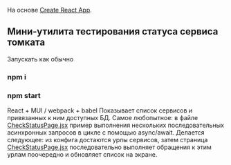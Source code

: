 На основе [Create React App](https://github.com/facebook/create-react-app).

## Мини-утилита тестирования статуса сервиса томката

Запускать как обычно 
### npm i
### npm start

React + MUI / webpack + babel
Показывает список сервисов и привязанных к ним доступных БД.
Самое любопытное: в файле [CheckStatusPage.jsx](/src/pages/CheckStatusPage/CheckStatusPage.jsx) пример выполнения нескольких последовательных асинхронных запросов в цикле с помощью async/await. Делается следующее: из конфига достаются урлы сервисов, затем страница [CheckStatusPage.jsx](../blob/master/src/pages/CheckStatusPage/CheckStatusPage.jsx) последовательно выполняет обращения к этим урлам поочередно и обновляет список на экране.